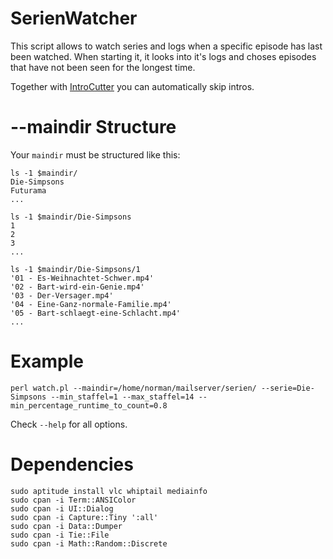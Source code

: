 # SerienWatcher

This script allows to watch series and logs when a specific episode has last been watched. When starting it, it looks into it's logs and choses episodes that have not been seen for the longest time.

Together with [IntroCutter](https://github.com/NormanTUD/IntroCutter) you can automatically skip intros.

# --maindir Structure

Your `maindir` must be structured like this:

```console
ls -1 $maindir/
Die-Simpsons
Futurama
...
```

```console
ls -1 $maindir/Die-Simpsons
1
2
3
...
```


```console
ls -1 $maindir/Die-Simpsons/1
'01 - Es-Weihnachtet-Schwer.mp4'
'02 - Bart-wird-ein-Genie.mp4'
'03 - Der-Versager.mp4'
'04 - Eine-Ganz-normale-Familie.mp4'
'05 - Bart-schlaegt-eine-Schlacht.mp4'
...
```

# Example

```console
perl watch.pl --maindir=/home/norman/mailserver/serien/ --serie=Die-Simpsons --min_staffel=1 --max_staffel=14 --min_percentage_runtime_to_count=0.8
```

Check `--help` for all options.

# Dependencies

```console
sudo aptitude install vlc whiptail mediainfo
sudo cpan -i Term::ANSIColor
sudo cpan -i UI::Dialog
sudo cpan -i Capture::Tiny ':all'
sudo cpan -i Data::Dumper
sudo cpan -i Tie::File
sudo cpan -i Math::Random::Discrete
```

